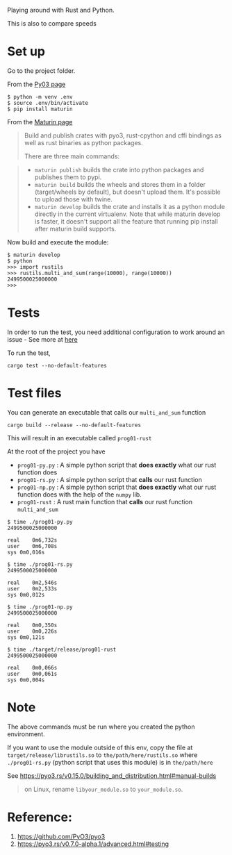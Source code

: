 Playing around with Rust and Python. 

This is also to compare speeds

# Set up

Go to the project folder.

From the [Py03 page](https://github.com/PyO3/pyo3)

```
$ python -m venv .env
$ source .env/bin/activate
$ pip install maturin
```

From the [Maturin page](https://github.com/PyO3/maturin)
> Build and publish crates with pyo3, rust-cpython and cffi bindings as well as rust binaries as python packages.
> 
> There are three main commands:

>   * `maturin publish` builds the crate into python packages and publishes them to pypi.
>   * `maturin build` builds the wheels and stores them in a folder (target/wheels by default), but doesn't upload them. It's possible to upload those with twine.
>   * `maturin develop` builds the crate and installs it as a python module directly in the current virtualenv. Note that while maturin develop is faster, it doesn't support all the feature that running pip install after maturin build supports.



Now build and execute the module:

```
$ maturin develop
$ python
>>> import rustils
>>> rustils.multi_and_sum(range(10000), range(10000))
2499500025000000
>>> 
```


# Tests

In order to run the test, you need additional configuration to work around an issue - See more at [here](https://pyo3.rs/v0.7.0-alpha.1/advanced.html#testing)


To run the test,
```
cargo test --no-default-features
```

# Test files

You can generate an executable that calls our `multi_and_sum` function

```
cargo build --release --no-default-features
```

This will result in an executable called `prog01-rust`

At the root of the project you have 
* `prog01-py.py` : A simple python script that **does exactly** what our rust function does
* `prog01-rs.py` : A simple python script that **calls** our rust function
* `prog01-np.py` : A simple python script that **does exactly** what our rust function does with the help of the `numpy` lib.
* `prog01-rust`  : A rust main function that **calls** our rust function `multi_and_sum` 

```
$ time ./prog01-py.py 
2499500025000000

real	0m6,732s
user	0m6,708s
sys	0m0,016s
```

```
$ time ./prog01-rs.py 
2499500025000000

real	0m2,546s
user	0m2,533s
sys	0m0,012s
```

```
$ time ./prog01-np.py 
2499500025000000

real	0m0,350s
user	0m0,226s
sys	0m0,121s
```

```
$ time ./target/release/prog01-rust 
2499500025000000

real	0m0,066s
user	0m0,061s
sys	0m0,004s
```

# Note

The above commands must be run where you created the python environment.

If you want to use the module outside of this env, copy the file at `target/release/librustils.so` to `the/path/here/rustils.so` where `./prog01-rs.py` (python script that uses this module) is in `the/path/here`

See https://pyo3.rs/v0.15.0/building_and_distribution.html#manual-builds
> on Linux, rename `libyour_module.so` to `your_module.so`.


# Reference:
1) https://github.com/PyO3/pyo3
2) https://pyo3.rs/v0.7.0-alpha.1/advanced.html#testing
